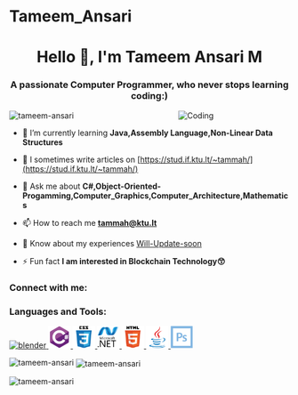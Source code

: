 # Tameem_Ansari
<h1 align="center">Hello 👋, I'm Tameem Ansari M</h1>
<h3 align="center">A passionate Computer Programmer, who never stops learning coding:)</h3>
<img align="right" alt="Coding" width="200" src="https://media.giphy.com/media/u2pmTWUi0MXjyrMaVj/giphy.gif ">


<p align="left"> <img src="https://komarev.com/ghpvc/?username=tameem-ansari&label=Profile%20views&color=0e75b6&style=flat" alt="tameem-ansari" /> </p>

- 🌱 I’m currently learning **Java,Assembly Language,Non-Linear Data Structures**

- 📝 I sometimes write articles on [https://stud.if.ktu.lt/~tammah/](https://stud.if.ktu.lt/~tammah/)

- 💬 Ask me about **C#,Object-Oriented-Progamming,Computer_Graphics,Computer_Architecture,Mathematics**

- 📫 How to reach me **tammah@ktu.lt**

- 📄 Know about my experiences [Will-Update-soon](Will-Update-soon)

- ⚡ Fun fact **I am interested in Blockchain Technology😙**

<h3 align="left">Connect with me:</h3>
<p align="left">
</p>

<h3 align="left">Languages and Tools:</h3>
<p align="left"> <a href="https://www.blender.org/" target="_blank" rel="noreferrer"> <img src="https://download.blender.org/branding/community/blender_community_badge_white.svg" alt="blender" width="40" height="40"/> </a> <a href="https://www.w3schools.com/cs/" target="_blank" rel="noreferrer"> <img src="https://raw.githubusercontent.com/devicons/devicon/master/icons/csharp/csharp-original.svg" alt="csharp" width="40" height="40"/> </a> <a href="https://www.w3schools.com/css/" target="_blank" rel="noreferrer"> <img src="https://raw.githubusercontent.com/devicons/devicon/master/icons/css3/css3-original-wordmark.svg" alt="css3" width="40" height="40"/> </a> <a href="https://dotnet.microsoft.com/" target="_blank" rel="noreferrer"> <img src="https://raw.githubusercontent.com/devicons/devicon/master/icons/dot-net/dot-net-original-wordmark.svg" alt="dotnet" width="40" height="40"/> </a> <a href="https://www.w3.org/html/" target="_blank" rel="noreferrer"> <img src="https://raw.githubusercontent.com/devicons/devicon/master/icons/html5/html5-original-wordmark.svg" alt="html5" width="40" height="40"/> </a> <a href="https://www.java.com" target="_blank" rel="noreferrer"> <img src="https://raw.githubusercontent.com/devicons/devicon/master/icons/java/java-original.svg" alt="java" width="40" height="40"/> </a> <a href="https://www.photoshop.com/en" target="_blank" rel="noreferrer"> <img src="https://raw.githubusercontent.com/devicons/devicon/master/icons/photoshop/photoshop-line.svg" alt="photoshop" width="40" height="40"/> </a> </p>

<p><img align="left" src="https://github-readme-stats.vercel.app/api/top-langs?username=tameem-ansari&show_icons=true&locale=en&layout=compact" alt="tameem-ansari" /></p>

<p>&nbsp;<img align="center" src="https://github-readme-stats.vercel.app/api?username=tameem-ansari&show_icons=true&locale=en" alt="tameem-ansari" /></p>

<p><img align="center" src="https://github-readme-streak-stats.herokuapp.com/?user=tameem-ansari&" alt="tameem-ansari" /></p>
